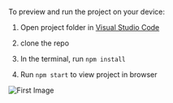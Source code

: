 
  

  To preview and run the project on your device:
  1) Open project folder in <a href="https://code.visualstudio.com/download">Visual Studio Code</a>
  
  2) clone the repo
  
  3) In the terminal, run `npm install`
    
  4) Run `npm start` to view project in browser

![First Image](Screenshot_2023-10-14_at_21-30-03_git.png)
